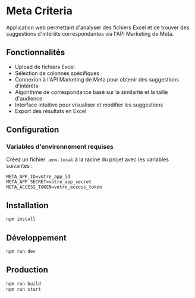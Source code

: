 # Meta Criteria

Application web permettant d'analyser des fichiers Excel et de trouver des suggestions d'intérêts correspondantes via l'API Marketing de Meta.

## Fonctionnalités

- Upload de fichiers Excel
- Sélection de colonnes spécifiques
- Connexion à l'API Marketing de Meta pour obtenir des suggestions d'intérêts
- Algorithme de correspondance basé sur la similarité et la taille d'audience
- Interface intuitive pour visualiser et modifier les suggestions
- Export des résultats en Excel

## Configuration

### Variables d'environnement requises

Créez un fichier `.env.local` à la racine du projet avec les variables suivantes :

```
META_APP_ID=votre_app_id
META_APP_SECRET=votre_app_secret
META_ACCESS_TOKEN=votre_access_token
```

## Installation

```bash
npm install
```

## Développement

```bash
npm run dev
```

## Production

```bash
npm run build
npm run start
```